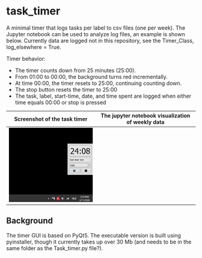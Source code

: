 # task_timer
A minimal timer that logs tasks per label to csv files (one per week). The Jupyter notebook can be used to analyze log files, an example is shown below.
Currently data are logged not in this repository, see the Timer_Class, log_elsewhere = True.

Timer behavior:
- The timer counts down from 25 minutes (25:00).
- From 01:00 to 00:00, the background turns red incrementally.
- At time 00:00, the timer resets to 25:00, continuing counting down.
- The stop button resets the timer to 25:00
- The task, label, start-time, date, and time spent are logged when either time equals 00:00 or stop is pressed


Screenshot of the task timer| The jupyter notebook visualization of weekly data
:-------------------------:|:-------------------------:
<img src="./figs/task_timer_example.png" alt="drawing" style="width:300px;"/>|      <mimg src="./figs/week_analysis.png" alt="drawing" style="width:500px;"/>

## Background
The timer GUI is based on PyQt5. The executable version is built using pyinstaller, though it currently takes up over 30 Mb (and needs to be in the same folder as the Task_timer.py file?).
